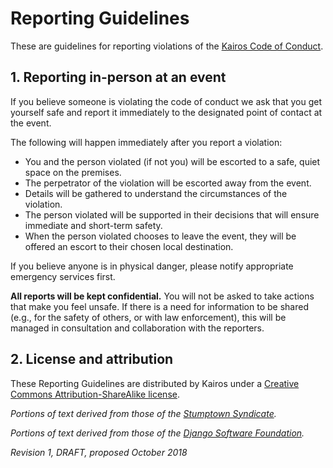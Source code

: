 # Reporting Guidelines
These are guidelines for reporting violations of the [Kairos Code of Conduct](https://gokubi.github.io/policies/citizen_code_of_conduct.html).

## 1. Reporting in-person at an event

If you believe someone is violating the code of conduct we ask that you get yourself safe and report it immediately to the designated point of contact at the event.

The following will happen immediately after you report a violation:
 * You and the person violated (if not you) will be escorted to a safe, quiet space on the premises.
 * The perpetrator of the violation will be escorted away from the event.
 * Details will be gathered to understand the circumstances of the violation.
 * The person violated will be supported in their decisions that will ensure immediate and short-term safety.
 * When the person violated chooses to leave the event, they will be offered an escort to their chosen local destination.
 
If you believe anyone is in physical danger, please notify appropriate emergency services first.

**All reports will be kept confidential.** You will not be asked to take actions that make you feel unsafe. If there is a need for information to be shared (e.g., for the safety of others, or with law enforcement), this will be managed in consultation and collaboration with the reporters. 

## 2. License and attribution

These Reporting Guidelines are distributed by Kairos under a [Creative Commons Attribution-ShareAlike license](http://creativecommons.org/licenses/by-sa/3.0/). 

_Portions of text derived from those of the [Stumptown Syndicate](https://github.com/stumpsyn/policies)._

_Portions of text derived from those of the [Django Software Foundation](https://www.djangoproject.com/conduct/reporting/)._

_Revision 1, DRAFT, proposed October 2018_
